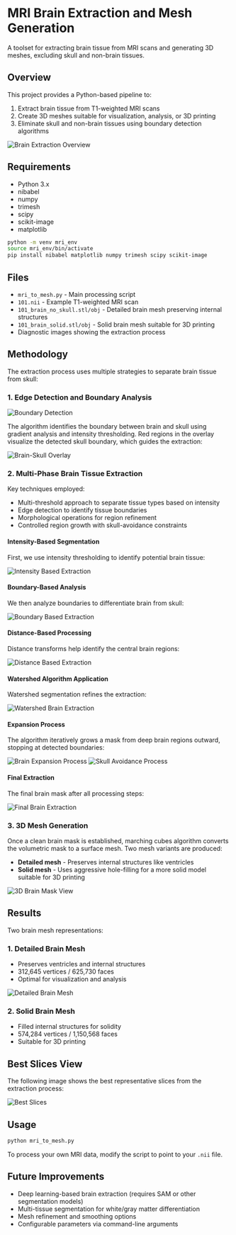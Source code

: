 # MRI Brain Extraction and Mesh Generation

A toolset for extracting brain tissue from MRI scans and generating 3D meshes, excluding skull and non-brain tissues.

## Overview

This project provides a Python-based pipeline to:

1. Extract brain tissue from T1-weighted MRI scans
2. Create 3D meshes suitable for visualization, analysis, or 3D printing
3. Eliminate skull and non-brain tissues using boundary detection algorithms

![Brain Extraction Overview](brain_extraction_diagnostic.png)

## Requirements

- Python 3.x
- nibabel
- numpy
- trimesh
- scipy
- scikit-image
- matplotlib

```bash
python -m venv mri_env
source mri_env/bin/activate
pip install nibabel matplotlib numpy trimesh scipy scikit-image
```

## Files

- `mri_to_mesh.py` - Main processing script
- `101.nii` - Example T1-weighted MRI scan
- `101_brain_no_skull.stl/obj` - Detailed brain mesh preserving internal structures
- `101_brain_solid.stl/obj` - Solid brain mesh suitable for 3D printing
- Diagnostic images showing the extraction process

## Methodology

The extraction process uses multiple strategies to separate brain tissue from skull:

### 1. Edge Detection and Boundary Analysis

![Boundary Detection](skull_boundary_detection.png)

The algorithm identifies the boundary between brain and skull using gradient analysis and intensity thresholding. Red regions in the overlay visualize the detected skull boundary, which guides the extraction:

![Brain-Skull Overlay](brain_skull_overlay.png)

### 2. Multi-Phase Brain Tissue Extraction

Key techniques employed:

- Multi-threshold approach to separate tissue types based on intensity
- Edge detection to identify tissue boundaries
- Morphological operations for region refinement
- Controlled region growth with skull-avoidance constraints

#### Intensity-Based Segmentation

First, we use intensity thresholding to identify potential brain tissue:

![Intensity Based Extraction](intensity_based_extraction.png)

#### Boundary-Based Analysis

We then analyze boundaries to differentiate brain from skull:

![Boundary Based Extraction](boundary_based_extraction.png)

#### Distance-Based Processing

Distance transforms help identify the central brain regions:

![Distance Based Extraction](distance_based_extraction.png)

#### Watershed Algorithm Application

Watershed segmentation refines the extraction:

![Watershed Brain Extraction](watershed_brain_extraction.png)

#### Expansion Process

The algorithm iteratively grows a mask from deep brain regions outward, stopping at detected boundaries:

![Brain Expansion Process](brain_expansion_process.png)
![Skull Avoidance Process](skull_avoidance_process.png)

#### Final Extraction

The final brain mask after all processing steps:

![Final Brain Extraction](final_brain_extraction.png)

### 3. 3D Mesh Generation

Once a clean brain mask is established, marching cubes algorithm converts the volumetric mask to a surface mesh. Two mesh variants are produced:

- **Detailed mesh** - Preserves internal structures like ventricles
- **Solid mesh** - Uses aggressive hole-filling for a more solid model suitable for 3D printing

![3D Brain Mask View](brain_mask_3d_view.png)

## Results

Two brain mesh representations:

### 1. Detailed Brain Mesh

- Preserves ventricles and internal structures
- 312,645 vertices / 625,730 faces
- Optimal for visualization and analysis

![Detailed Brain Mesh](brain_tissue_extraction.png)

### 2. Solid Brain Mesh

- Filled internal structures for solidity
- 574,284 vertices / 1,150,568 faces
- Suitable for 3D printing

## Best Slices View

The following image shows the best representative slices from the extraction process:

![Best Slices](best_slices.png)

## Usage

```bash
python mri_to_mesh.py
```

To process your own MRI data, modify the script to point to your `.nii` file.

## Future Improvements

- Deep learning-based brain extraction (requires SAM or other segmentation models)
- Multi-tissue segmentation for white/gray matter differentiation
- Mesh refinement and smoothing options
- Configurable parameters via command-line arguments
